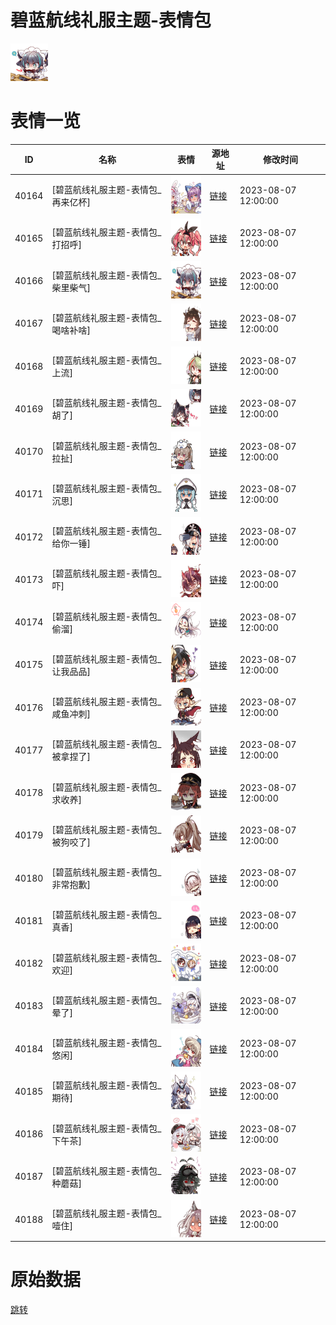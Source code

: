 # 碧蓝航线礼服主题-表情包

<img src="./cover.png" height="60" alt="cover" />

# 表情一览

|ID|名称|表情|源地址|修改时间|
|----|----|----|----|----|
|40164|[碧蓝航线礼服主题-表情包_再来亿杯]|<img src="./pic/040164_%5B碧蓝航线礼服主题-表情包_再来亿杯%5D.png" height="60" alt="再来亿杯"/>|[链接](https://i0.hdslb.com/bfs/garb/61cbb6c984127e35cb8a725d29b408558e9ba33a.png)|2023-08-07 12:00:00|
|40165|[碧蓝航线礼服主题-表情包_打招呼]|<img src="./pic/040165_%5B碧蓝航线礼服主题-表情包_打招呼%5D.png" height="60" alt="打招呼"/>|[链接](https://i0.hdslb.com/bfs/garb/c4a53e49f97a4b54d4b36f60845cbfb29865b507.png)|2023-08-07 12:00:00|
|40166|[碧蓝航线礼服主题-表情包_柴里柴气]|<img src="./pic/040166_%5B碧蓝航线礼服主题-表情包_柴里柴气%5D.png" height="60" alt="柴里柴气"/>|[链接](https://i0.hdslb.com/bfs/garb/45bd9d45afdaab1f6a449fddbfa3f7319dade934.png)|2023-08-07 12:00:00|
|40167|[碧蓝航线礼服主题-表情包_喝啥补啥]|<img src="./pic/040167_%5B碧蓝航线礼服主题-表情包_喝啥补啥%5D.png" height="60" alt="喝啥补啥"/>|[链接](https://i0.hdslb.com/bfs/garb/99acb3fad906030b98634a20be3e89e4b87e784b.png)|2023-08-07 12:00:00|
|40168|[碧蓝航线礼服主题-表情包_上流]|<img src="./pic/040168_%5B碧蓝航线礼服主题-表情包_上流%5D.png" height="60" alt="上流"/>|[链接](https://i0.hdslb.com/bfs/garb/ffd1275144367d7c64910dc2339e0aa9f0d2d8c8.png)|2023-08-07 12:00:00|
|40169|[碧蓝航线礼服主题-表情包_胡了]|<img src="./pic/040169_%5B碧蓝航线礼服主题-表情包_胡了%5D.png" height="60" alt="胡了"/>|[链接](https://i0.hdslb.com/bfs/garb/87ffd5896328258a9ba4d5f74017293096c05227.png)|2023-08-07 12:00:00|
|40170|[碧蓝航线礼服主题-表情包_拉扯]|<img src="./pic/040170_%5B碧蓝航线礼服主题-表情包_拉扯%5D.png" height="60" alt="拉扯"/>|[链接](https://i0.hdslb.com/bfs/garb/eb22444b9e9435ed4edcb08c796e06ffe1c3108f.png)|2023-08-07 12:00:00|
|40171|[碧蓝航线礼服主题-表情包_沉思]|<img src="./pic/040171_%5B碧蓝航线礼服主题-表情包_沉思%5D.png" height="60" alt="沉思"/>|[链接](https://i0.hdslb.com/bfs/garb/c59653ce3818df7bb4f69e0fda1b4b42f7ea1242.png)|2023-08-07 12:00:00|
|40172|[碧蓝航线礼服主题-表情包_给你一锤]|<img src="./pic/040172_%5B碧蓝航线礼服主题-表情包_给你一锤%5D.png" height="60" alt="给你一锤"/>|[链接](https://i0.hdslb.com/bfs/garb/8cd4b4fe2c23a5254e283497e07ca8dfaf0855b5.png)|2023-08-07 12:00:00|
|40173|[碧蓝航线礼服主题-表情包_吓]|<img src="./pic/040173_%5B碧蓝航线礼服主题-表情包_吓%5D.png" height="60" alt="吓"/>|[链接](https://i0.hdslb.com/bfs/garb/6a44736aab7b6bab7feaa068ce7caffce7035a89.png)|2023-08-07 12:00:00|
|40174|[碧蓝航线礼服主题-表情包_偷溜]|<img src="./pic/040174_%5B碧蓝航线礼服主题-表情包_偷溜%5D.png" height="60" alt="偷溜"/>|[链接](https://i0.hdslb.com/bfs/garb/d5af91e28e8f641fa318fbc477d58440b4a70de9.png)|2023-08-07 12:00:00|
|40175|[碧蓝航线礼服主题-表情包_让我品品]|<img src="./pic/040175_%5B碧蓝航线礼服主题-表情包_让我品品%5D.png" height="60" alt="让我品品"/>|[链接](https://i0.hdslb.com/bfs/garb/11844994af69e46d1c80399f8e17fd01e24a4f03.png)|2023-08-07 12:00:00|
|40176|[碧蓝航线礼服主题-表情包_咸鱼冲刺]|<img src="./pic/040176_%5B碧蓝航线礼服主题-表情包_咸鱼冲刺%5D.png" height="60" alt="咸鱼冲刺"/>|[链接](https://i0.hdslb.com/bfs/garb/cd95d292ce8d85a33b8052328069d322e8398c42.png)|2023-08-07 12:00:00|
|40177|[碧蓝航线礼服主题-表情包_被拿捏了]|<img src="./pic/040177_%5B碧蓝航线礼服主题-表情包_被拿捏了%5D.png" height="60" alt="被拿捏了"/>|[链接](https://i0.hdslb.com/bfs/garb/acbfa1a1729e4a7bed9a6ebf6b44f7f8e086c7c5.png)|2023-08-07 12:00:00|
|40178|[碧蓝航线礼服主题-表情包_求收养]|<img src="./pic/040178_%5B碧蓝航线礼服主题-表情包_求收养%5D.png" height="60" alt="求收养"/>|[链接](https://i0.hdslb.com/bfs/garb/536cd82a68561f11576fe30b7c634648a5f193a1.png)|2023-08-07 12:00:00|
|40179|[碧蓝航线礼服主题-表情包_被狗咬了]|<img src="./pic/040179_%5B碧蓝航线礼服主题-表情包_被狗咬了%5D.png" height="60" alt="被狗咬了"/>|[链接](https://i0.hdslb.com/bfs/garb/d800a3f8ebfce843d20f60814c82668c53b1da30.png)|2023-08-07 12:00:00|
|40180|[碧蓝航线礼服主题-表情包_非常抱歉]|<img src="./pic/040180_%5B碧蓝航线礼服主题-表情包_非常抱歉%5D.png" height="60" alt="非常抱歉"/>|[链接](https://i0.hdslb.com/bfs/garb/aea19b50c70a956d57b9c848516eb034223274a4.png)|2023-08-07 12:00:00|
|40181|[碧蓝航线礼服主题-表情包_真香]|<img src="./pic/040181_%5B碧蓝航线礼服主题-表情包_真香%5D.png" height="60" alt="真香"/>|[链接](https://i0.hdslb.com/bfs/garb/9cdd4e443584d33ffe62089080df81d29767e34a.png)|2023-08-07 12:00:00|
|40182|[碧蓝航线礼服主题-表情包_欢迎]|<img src="./pic/040182_%5B碧蓝航线礼服主题-表情包_欢迎%5D.png" height="60" alt="欢迎"/>|[链接](https://i0.hdslb.com/bfs/garb/c9bc233933e8ba08ad36f7aa77da9c458fdd3b8f.png)|2023-08-07 12:00:00|
|40183|[碧蓝航线礼服主题-表情包_晕了]|<img src="./pic/040183_%5B碧蓝航线礼服主题-表情包_晕了%5D.png" height="60" alt="晕了"/>|[链接](https://i0.hdslb.com/bfs/garb/bb3e121f08dc91bfa78c75c78a19782d44ef1808.png)|2023-08-07 12:00:00|
|40184|[碧蓝航线礼服主题-表情包_悠闲]|<img src="./pic/040184_%5B碧蓝航线礼服主题-表情包_悠闲%5D.png" height="60" alt="悠闲"/>|[链接](https://i0.hdslb.com/bfs/garb/d190d922e3b931be024f5418619c6f7709dbe3a2.png)|2023-08-07 12:00:00|
|40185|[碧蓝航线礼服主题-表情包_期待]|<img src="./pic/040185_%5B碧蓝航线礼服主题-表情包_期待%5D.png" height="60" alt="期待"/>|[链接](https://i0.hdslb.com/bfs/garb/022d0e390d1f22bb3abf80ae81c0322cea9d7b9b.png)|2023-08-07 12:00:00|
|40186|[碧蓝航线礼服主题-表情包_下午茶]|<img src="./pic/040186_%5B碧蓝航线礼服主题-表情包_下午茶%5D.png" height="60" alt="下午茶"/>|[链接](https://i0.hdslb.com/bfs/garb/ea965ce1771e8586d36ea88065e2de33f50865bb.png)|2023-08-07 12:00:00|
|40187|[碧蓝航线礼服主题-表情包_种蘑菇]|<img src="./pic/040187_%5B碧蓝航线礼服主题-表情包_种蘑菇%5D.png" height="60" alt="种蘑菇"/>|[链接](https://i0.hdslb.com/bfs/garb/7adedb6f4822fd1893c81259889cb60f3e405de4.png)|2023-08-07 12:00:00|
|40188|[碧蓝航线礼服主题-表情包_噎住]|<img src="./pic/040188_%5B碧蓝航线礼服主题-表情包_噎住%5D.png" height="60" alt="噎住"/>|[链接](https://i0.hdslb.com/bfs/garb/19c1ba8a352c7ad63586dc4499ee6789c2a08fec.png)|2023-08-07 12:00:00|

# 原始数据

[跳转](./raw.json)

